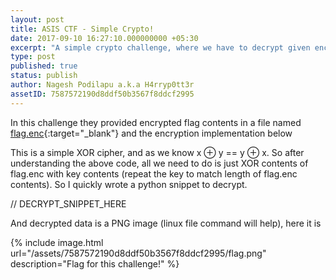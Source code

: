 ```yaml
---
layout: post
title: ASIS CTF - Simple Crypto!
date: 2017-09-10 16:27:10.000000000 +05:30
excerpt: "A simple crypto challenge, where we have to decrypt given encrypted text using xor cipher."
type: post
published: true
status: publish
author: Nagesh Podilapu a.k.a H4rryp0tt3r
assetID: 7587572190d8ddf50b3567f8ddcf2995
---
```


In this challenge they provided encrypted flag contents in a file named [flag.enc][flag-enc]{:target="_blank"} and the encryption implementation below

<script src="https://gist.github.com/H4rryp0tt3r/ffb90f9114ebd7fe337ab0a841423c59.js"></script>

This is a simple XOR cipher, and as we know x ⊕ y == y ⊕ x. So after understanding the above code, all we need to do is just XOR contents of flag.enc with key contents (repeat the key to match length of flag.enc contents). So I quickly wrote a python snippet to decrypt.

// DECRYPT_SNIPPET_HERE

And decrypted data is a PNG image (linux file command will help), here it is

{% include image.html url="/assets/7587572190d8ddf50b3567f8ddcf2995/flag.png" description="Flag for this challenge!" %}


[flag-enc]: {{site.url}}/assets/{{page.assetID}}/flag.enc

